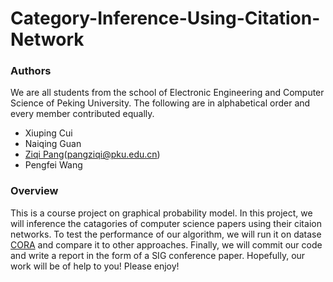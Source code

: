 # Category-Inference-Using-Citation-Network

### Authors
We are all students from the school of Electronic Engineering and Computer Science of Peking University. The following are in alphabetical order and every member contributed equally.
* Xiuping Cui
* Naiqing Guan
* [Ziqi Pang](https://www.linkedin.com/in/ziqi-pang-8b5992158/)(pangziqi@pku.edu.cn)
* Pengfei Wang


### Overview
This is a course project on graphical probability model. 
In this project, we will inference the catagories of computer science papers using their citaion networks. 
To test the performance of our algorithm, we will run it on datase [CORA](https://relational.fit.cvut.cz/dataset/CORA) and compare it to other approaches. 
Finally, we will commit our code and write a report in the form of a SIG conference paper. 
Hopefully, our work will be of help to you! Please enjoy!
